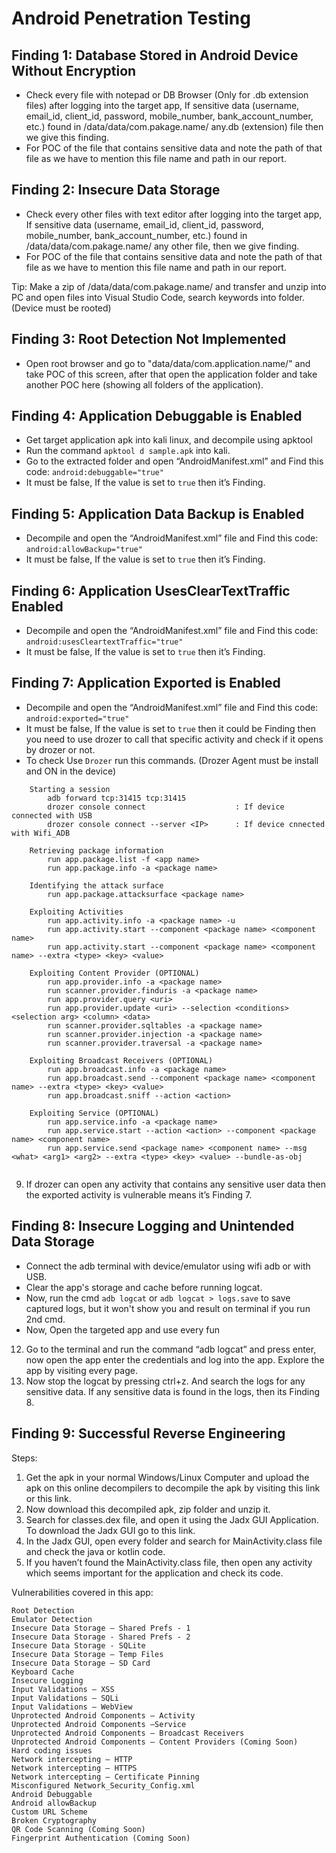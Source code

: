 # Android Penetration Testing

## Finding 1: Database Stored in Android Device Without Encryption
  - Check every file with notepad or DB Browser (Only for .db extension files) after logging into the target app, If sensitive data (username, email_id, client_id, password, mobile_number, bank_account_number, etc.) found in /data/data/com.pakage.name/ any.db (extension) file then we give this finding.
  - For POC of the file that contains sensitive data and note the path of that file as we have to mention this file name and path in our report.


## Finding 2: Insecure Data Storage
  - Check every other files with text editor after logging into the target app, If sensitive data (username, email_id, client_id, password, mobile_number, bank_account_number, etc.) found in /data/data/com.pakage.name/ any other file, then we give finding.
  - For POC of the file that contains sensitive data and note the path of that file as we have to mention this file name and path in our report.

Tip: Make a zip of /data/data/com.pakage.name/ and transfer and unzip into PC and open files into Visual Studio Code, search keywords into folder. (Device must be rooted)

## Finding 3: Root Detection Not Implemented
  - Open root browser and go to "data/data/com.application.name/" and take POC of this screen, after that open the application folder and take another POC here (showing all folders of the application).

## Finding 4: Application Debuggable is Enabled
  - Get target application apk into kali linux, and decompile using apktool
  - Run the command `apktool d sample.apk` into kali.
  - Go to the extracted folder and open “AndroidManifest.xml” and Find this code: `android:debuggable="true"`
  - It must be false, If the value is set to `true` then it’s Finding.

## Finding 5: Application Data Backup is Enabled
  - Decompile and open the “AndroidManifest.xml” file and Find this code: `android:allowBackup="true"`
  - It must be false, If the value is set to `true` then it’s Finding.


## Finding 6: Application UsesClearTextTraffic Enabled
  - Decompile and open the “AndroidManifest.xml” file and Find this code: `android:usesCleartextTraffic="true"`
  - It must be false, If the value is set to `true` then it’s Finding.
  
## Finding 7: Application Exported is Enabled
  - Decompile and open the “AndroidManifest.xml” file and Find this code: `android:exported="true"`
  - It must be false, If the value is set to `true` then it could be Finding then you need to use drozer to call that specific activity and check if it opens by drozer or not.
  - To check Use `Drozer` run this commands. (Drozer Agent must be install and ON in the device)
```
    Starting a session
        adb forward tcp:31415 tcp:31415
        drozer console connect                    : If device connected with USB
        drozer console connect --server <IP>      : If device cnnected with Wifi_ADB

    Retrieving package information
        run app.package.list -f <app name>
        run app.package.info -a <package name>

    Identifying the attack surface
        run app.package.attacksurface <package name>

    Exploiting Activities
        run app.activity.info -a <package name> -u
        run app.activity.start --component <package name> <component name>
        run app.activity.start --component <package name> <component name> --extra <type> <key> <value>

    Exploiting Content Provider (OPTIONAL)
        run app.provider.info -a <package name>
        run scanner.provider.finduris -a <package name>
        run app.provider.query <uri>
        run app.provider.update <uri> --selection <conditions> <selection arg> <column> <data>
        run scanner.provider.sqltables -a <package name>
        run scanner.provider.injection -a <package name>
        run scanner.provider.traversal -a <package name>

    Exploiting Broadcast Receivers (OPTIONAL)
        run app.broadcast.info -a <package name>
        run app.broadcast.send --component <package name> <component name> --extra <type> <key> <value>
        run app.broadcast.sniff --action <action>

    Exploiting Service (OPTIONAL)
        run app.service.info -a <package name>
        run app.service.start --action <action> --component <package name> <component name>
        run app.service.send <package name> <component name> --msg <what> <arg1> <arg2> --extra <type> <key> <value> --bundle-as-obj


```
9. If drozer can open any activity that contains any sensitive user data then the exported
activity is vulnerable means it’s Finding 7.
  
## Finding 8: Insecure Logging and Unintended Data Storage
  - Connect the adb terminal with device/emulator using wifi adb or with USB.
  - Clear the app's storage and cache before running logcat.
  - Now, run the cmd `adb logcat` or `adb logcat > logs.save` to save captured logs, but it won't show you and result on terminal if you run 2nd cmd.
  - Now, Open the targeted app and use every fun 

12. Go to the terminal and run the command “adb logcat” and press enter, now open the
app enter the credentials and log into the app. Explore the app by visiting every page.
13. Now stop the logcat by pressing ctrl+z. And search the logs for any sensitive data. If any
sensitive data is found in the logs, then its Finding 8.

## Finding 9: Successful Reverse Engineering

Steps:
1. Get the apk in your normal Windows/Linux Computer and upload the apk on this online
decompilers to decompile the apk by visiting this link or this link.
2. Now download this decompiled apk, zip folder and unzip it.
3. Search for classes.dex file, and open it using the Jadx GUI Application. To download the
Jadx GUI go to this link.
4. In the Jadx GUI, open every folder and search for MainActivity.class file and check the java or
kotlin code.
5. If you haven’t found the MainActivity.class file, then open any activity which seems
important for the application and check its code.





Vulnerabilities covered in this app:

    Root Detection
    Emulator Detection
    Insecure Data Storage – Shared Prefs - 1
    Insecure Data Storage - Shared Prefs - 2
    Insecure Data Storage - SQLite
    Insecure Data Storage – Temp Files
    Insecure Data Storage – SD Card
    Keyboard Cache
    Insecure Logging
    Input Validations – XSS
    Input Validations – SQLi
    Input Validations – WebView
    Unprotected Android Components – Activity
    Unprotected Android Components –Service
    Unprotected Android Components – Broadcast Receivers
    Unprotected Android Components – Content Providers (Coming Soon)
    Hard coding issues
    Network intercepting – HTTP
    Network intercepting – HTTPS
    Network intercepting – Certificate Pinning
    Misconfigured Network_Security_Config.xml
    Android Debuggable
    Android allowBackup
    Custom URL Scheme
    Broken Cryptography
    QR Code Scanning (Coming Soon)
    Fingerprint Authentication (Coming Soon)
